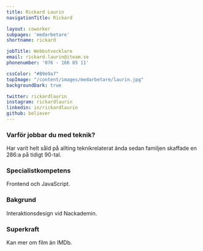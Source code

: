 ```yaml
---
title: Rickard Laurin
navigationTitle: Rickard

layout: coworker
subpages: 'medarbetare'
shortname: rickard

jobTitle: Webbutvecklare
email: rickard.laurin@iteam.se
phonenumber: '076 - 166 85 11'

cssColor: "#89e9a7"
topImage: "/content/images/medarbetare/laurin.jpg"
backgroundDark: true

twitter: rickardlaurin
instagram: rickardlaurin
linkedin: in/rickardlaurin
github: believer
---
```


### Varför jobbar du med teknik?
Har varit helt såld på allting teknikrelaterat ända sedan familjen skaffade en 286:a på tidigt 90-tal.

### Specialistkompetens
Frontend och JavaScript.

### Bakgrund
Interaktionsdesign vid Nackademin.

### Superkraft
Kan mer om film än IMDb.
